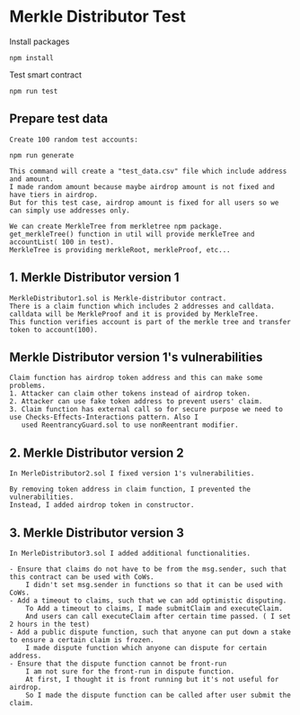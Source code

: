 # Merkle Distributor Test

Install packages

    npm install

Test smart contract

    npm run test

## Prepare test data

    Create 100 random test accounts:

    npm run generate

    This command will create a "test_data.csv" file which include address and amount.
    I made random amount because maybe airdrop amount is not fixed and have tiers in airdrop.
    But for this test case, airdrop amount is fixed for all users so we can simply use addresses only.

    We can create MerkleTree from merkletree npm package.
    get_merkleTree() function in util will provide merkleTree and accountList( 100 in test).
    MerkleTree is providing merkleRoot, merkleProof, etc...

## 1. Merkle Distributor version 1

    MerkleDistributor1.sol is Merkle-distributor contract.
    There is a claim function which includes 2 addresses and calldata.
    calldata will be MerkleProof and it is provided by MerkleTree.
    This function verifies account is part of the merkle tree and transfer token to account(100).

## Merkle Distributor version 1's vulnerabilities

    Claim function has airdrop token address and this can make some problems.
    1. Attacker can claim other tokens instead of airdrop token.
    2. Attacker can use fake token address to prevent users' claim.
    3. Claim function has external call so for secure purpose we need to use Checks-Effects-Interactions pattern. Also I
       used ReentrancyGuard.sol to use nonReentrant modifier.

## 2. Merkle Distributor version 2

    In MerleDistributor2.sol I fixed version 1's vulnerabilities.

    By removing token address in claim function, I prevented the vulnerabilities.
    Instead, I added airdrop token in constructor.

## 3. Merkle Distributor version 3

    In MerleDistributor3.sol I added additional functionalities.

    - Ensure that claims do not have to be from the msg.sender, such that this contract can be used with CoWs.
        I didn't set msg.sender in functions so that it can be used with CoWs.
    - Add a timeout to claims, such that we can add optimistic disputing.
        To Add a timeout to claims, I made submitClaim and executeClaim.
        And users can call executeClaim after certain time passed. ( I set 2 hours in the test)
    - Add a public dispute function, such that anyone can put down a stake to ensure a certain claim is frozen.
        I made dispute function which anyone can dispute for certain address.
    - Ensure that the dispute function cannot be front-run
        I am not sure for the front-run in dispute function.
        At first, I thought it is front running but it's not useful for airdrop.
        So I made the dispute function can be called after user submit the claim.
